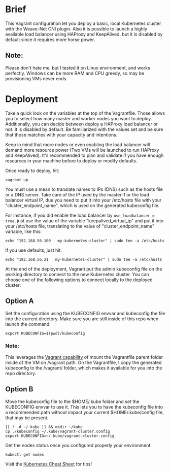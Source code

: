 # Brief

This Vagrant configuration let you deploy a basic,
local Kubernetes cluster with the Weave-Net CNI plugin.
Also it is possible to launch a highly available load
balancer using HAProxy and KeepAlived, but it is
disabled by default since it requires more horse power.

## Note:
Please don't hate me, but I tested it on Linux environment,
and works perfectly. Windows can be more RAM and CPU greedy,
so may be provisioning VMs never ends.

# Deployment

Take a quick look on the variables at the top of the
Vagrantfile. Those allows you to select how many master
and worker nodes you want to deploy. Additionally, you
can decide between deploy a HAProxy load balancer or not.
It is disabled by default. Be familiarized with the
values set and be sure that those matches with your
capacity and intentions.

Keep in mind that more nodes or even enabling the load
balancer will demand more resource power (Two VMs will be
launched to run HAProxy and KeepAlived). It's recommended
to plan and validate if you have enough resources in your
machine before to deploy or modify defaults.

Once ready to deploy, hit:

```console
vagrant up
```

You must use a mean to translate names to IPs (DNS) such as the
hosts file or a DNS server. Take care of the IP used by the
master-1 or the load balancer virtual IP, due you need to put
it into your /etc/hosts file with your "cluster_endpoint_name",
which is used on the generated kubeconfig file.

For instance, if you did enable the load balancer by
```use_loadbalancer = true```, just use the value of the variable
"keepalived_virtual_ip" and put it into your /etc/hosts file,
translating to the value of "cluster_endpoint_name" variable, like
this:
```console
echo "192.168.56.100   my-kubernetes-cluster" | sudo tee -a /etc/hosts
```

If you use defaults, just hit:
```console
echo "192.168.56.21   my-kubernetes-cluster" | sudo tee -a /etc/hosts
```

At the end of the deployment, Vagrant put the admin kubeconfig
file on the working directory to connect to the new Kubernetes
cluster. You can choose one of the following options to connect
locally to the deployed cluster:

## Option A
Set the configuration using the KUBECONFIG envvar and
kubeconfig the file into the current directory. Make
sure you are still inside of this repo when launch the
command:

```console
export KUBECONFIG=$(pwd)/kubeconfig
```

### Note:
This leverages the [Vagrant capability](https://www.vagrantup.com/docs/synced-folders#synced-folders)
of mount the Vagrantfile parent folder inside of
the VM on /vagrant path. On the Vagrantfile, I copy
the generated kubeconfig to the /vagrant/ folder,
which makes it available for you into the repo directory.

## Option B
Move the kubeconfig file to the $HOME/.kube folder and
set the KUBECONFIG envvar to use it. This lets you to
have the kubeconfig file into a recommended path without
impact your current $HOME/.kube/config file, that may be
present.

```console
[[ ! -d ~/.kube ]] && mkdir ~/kube
cp ./kubeconfig ~/.kube/vagrant-cluster.config
export KUBECONFIG=~/.kube/vagrant-cluster.config
```

Get the nodes status once you configured properly your
environment:

```console
kubectl get nodes
```

Visit the [Kubernetes Cheat Sheet](https://kubernetes.io/docs/reference/kubectl/cheatsheet/#bash)
for tips!
